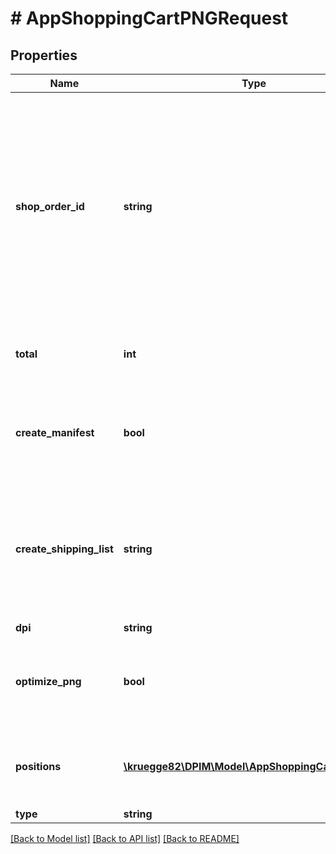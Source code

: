 # # AppShoppingCartPNGRequest

## Properties

Name | Type | Description | Notes
------------ | ------------- | ------------- | -------------
**shop_order_id** | **string** | The order number in the shop. All characters are allowed except &lt; and &amp;. It is optional in case of query parameter finalize is true. In all other cases it is mandatory required. | [optional]
**total** | **int** | Total value of the shopping cart in euro cents. | [optional]
**create_manifest** | **bool** | The flag indicating whether a posting receipt should be created. | [optional]
**create_shipping_list** | **string** | Enum that determines whether a mailing list should be created and if so, whether with or without addresses. | [optional]
**dpi** | **string** |  | [optional]
**optimize_png** | **bool** | The flag to optimize the PNG (avoid redundant area height). | [optional]
**positions** | [**\kruegge82\DPIM\Model\AppShoppingCartPosition[]**](AppShoppingCartPosition.md) | List of PNG order items. At least one item has to be specified. |
**type** | **string** |  |

[[Back to Model list]](../../README.md#models) [[Back to API list]](../../README.md#endpoints) [[Back to README]](../../README.md)
